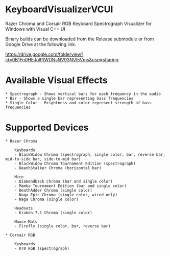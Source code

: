 # KeyboardVisualizerVCUI
Razer Chroma and Corsair RGB Keyboard Spectrograph Visualizer for Windows with Visual C++ UI

Binary builds can be downloaded from the Release submodule or from Google Drive at the following link.

https://drive.google.com/folderview?id=0B1Fq0HEJolPtWDNsNV93NVl5Vms&usp=sharing

# Available Visual Effects

    * Spectrograph - Shows vertical bars for each frequency in the audio
    * Bar - Shows a single bar representing bass frequencies
    * Single Color - Brightness and color represent strength of bass frequencies

# Supported Devices
    
    * Razer Chroma
    
        Keyboards
        - BlackWidow Chroma (spectrograph, single color, bar, reverse bar, mid-to-side bar, side-to-mid bar)
        - BlackWidow Chroma Tournament Edition (spectrograph)
        - DeathStalker Chroma (horizontal bar)
        
        Mice
        - Diamondback Chroma (bar and single color)
        - Mamba Tournament Edition (bar and single color)
        - DeathAdder Chroma (single color)
        - Naga Epic Chroma (single color, wired only)
        - Naga Chroma (single color)
        
        Headsets
        - Kraken 7.1 Chroma (single color)
        
        Mouse Mats
        - Firefly (single color, bar, reverse bar)
    
    * Corsair RGB
    
        Keyboards
        - K70 RGB (spectrograph)
